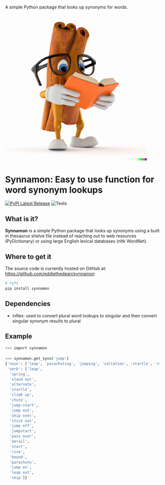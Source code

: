 A simple Python package that looks up synonyms for words.

![Synnamon Logo](https://raw.githubusercontent.com/eddiethedean/synnamon/main/docs/synnamon.png)
-----------------

# Synnamon: Easy to use function for word synonym lookups
[![PyPI Latest Release](https://img.shields.io/pypi/v/synnamon.svg)](https://pypi.org/project/synnamon/)
![Tests](https://github.com/eddiethedean/synnamon/actions/workflows/tests.yml/badge.svg)

## What is it?

**Synnamon** is a simple Python package that looks up synonyms using a built in thesaurus shelve file instead of reaching out to web resources (PyDictionary) or using large English lexical databases (nltk WordNet).

## Where to get it
The source code is currently hosted on GitHub at:
https://github.com/eddiethedean/synnamon

```sh
# PyPI
pip install synnamon
```

## Dependencies
- inflex: used to convert plural word lookups to singular and then convert singular synonym results to plural


## Example
```sh
>>> import synnamon

>>> synnamon.get_syns('jump')
{'noun': ['leap', 'parachuting', 'jumping', 'saltation', 'startle', 'start'],
 'verb': ['leap',
  'spring',
  'stand out',
  'alternate',
  'startle',
  'climb up',
  'chute',
  'jump-start',
  'jump out',
  'skip over',
  'stick out',
  'jump off',
  'jumpstart',
  'pass over',
  'derail',
  'start',
  'rise',
  'bound',
  'parachute',
  'jump on',
  'leap out',
  'skip']}
```